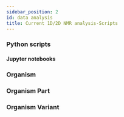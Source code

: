 ```yaml
---
sidebar_position: 2
id: data analysis
title: Current 1D/2D NMR analysis-Scripts
---
```

### Python scripts

#### Jupyter notebooks

### Organism

### Organism Part

### Organism Variant
